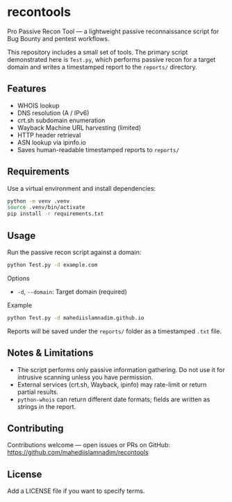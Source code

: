 # recontools

Pro Passive Recon Tool — a lightweight passive reconnaissance script for Bug Bounty and pentest workflows.

This repository includes a small set of tools. The primary script demonstrated here is `Test.py`, which performs passive recon for a target domain and writes a timestamped report to the `reports/` directory.

## Features

- WHOIS lookup
- DNS resolution (A / IPv6)
- crt.sh subdomain enumeration
- Wayback Machine URL harvesting (limited)
- HTTP header retrieval
- ASN lookup via ipinfo.io
- Saves human-readable timestamped reports to `reports/`

## Requirements

Use a virtual environment and install dependencies:

```bash
python -m venv .venv
source .venv/bin/activate
pip install -r requirements.txt
```

## Usage

Run the passive recon script against a domain:

```bash
python Test.py -d example.com
```

Options
- `-d`, `--domain`: Target domain (required)

Example

```bash
python Test.py -d mahediislamnadim.github.io
```

Reports will be saved under the `reports/` folder as a timestamped `.txt` file.

## Notes & Limitations

- The script performs only passive information gathering. Do not use it for intrusive scanning unless you have permission.
- External services (crt.sh, Wayback, ipinfo) may rate-limit or return partial results.
- `python-whois` can return different date formats; fields are written as strings in the report.

## Contributing

Contributions welcome — open issues or PRs on GitHub: https://github.com/mahediislamnadim/recontools

## License

Add a LICENSE file if you want to specify terms.
